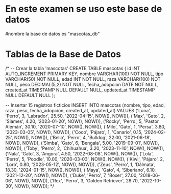 # En este examen se uso este base de datos 
#nombre la base de datos es "mascotas_db" 
# Tablas de la Base de Datos 
/*
-- Crear la tabla 'mascotas'
CREATE TABLE mascotas (
    id INT AUTO_INCREMENT PRIMARY KEY,
    nombre VARCHAR(100) NOT NULL,
    tipo VARCHAR(50) NOT NULL,
    edad INT NOT NULL,
    raza VARCHAR(100) NOT NULL,
    peso DECIMAL(5,2) NOT NULL,
    fecha_adopcion DATE NOT NULL,
    created_at TIMESTAMP NULL DEFAULT NULL,
    updated_at TIMESTAMP NULL DEFAULT NULL
);

-- Insertar 15 registros ficticios
INSERT INTO mascotas (nombre, tipo, edad, raza, peso, fecha_adopcion, created_at, updated_at) VALUES
('Luna', 'Perro', 3, 'Labrador', 25.50, '2022-04-15', NOW(), NOW()),
('Max', 'Gato', 2, 'Siames', 4.20, '2023-01-20', NOW(), NOW()),
('Rocky', 'Perro', 5, 'Pastor Alemán', 30.10, '2020-07-10', NOW(), NOW()),
('Milo', 'Gato', 1, 'Persa', 3.80, '2023-03-05', NOW(), NOW()),
('Coco', 'Pájaro', 1, 'Canario', 0.15, '2024-02-25', NOW(), NOW()),
('Bella', 'Perro', 4, 'Bulldog', 22.00, '2021-06-18', NOW(), NOW()),
('Simba', 'Gato', 6, 'Bengala', 5.00, '2019-09-01', NOW(), NOW()),
('Toby', 'Perro', 2, 'Chihuahua', 3.20, '2023-11-10', NOW(), NOW()),
('Nala', 'Gato', 3, 'Angora', 4.50, '2022-08-08', NOW(), NOW()),
('Lola', 'Perro', 5, 'Poodle', 10.00, '2020-03-03', NOW(), NOW()),
('Kiwi', 'Pájaro', 2, 'Loro', 0.80, '2023-05-12', NOW(), NOW()),
('Zeus', 'Perro', 1, 'Dálmata', 18.30, '2024-01-15', NOW(), NOW()),
('Maya', 'Gato', 4, 'Siberiano', 6.10, '2021-12-20', NOW(), NOW()),
('Duke', 'Perro', 7, 'Boxer', 27.00, '2018-06-06', NOW(), NOW()),
('Rex', 'Perro', 3, 'Golden Retriever', 28.70, '2022-10-30', NOW(), NOW());
*/
